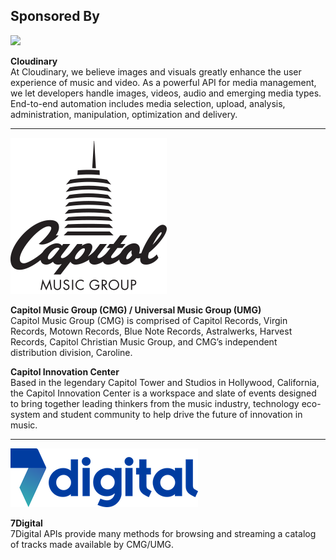 ## Sponsored By

![](https://res.cloudinary.com/cloudinary/image/upload/c_scale,w_300/v1/logo/for_white_bg/cloudinary_logo_for_white_bg.png)

**Cloudinary**  
At Cloudinary, we believe images and visuals greatly enhance the user experience of music and video. As a powerful API for media management, we let developers handle images, videos, audio and emerging media types. End-to-end automation includes media selection, upload, analysis, administration, manipulation, optimization and delivery.

---

![](/7Digital/Capitol-music-group-logo.png)

**Capitol Music Group (CMG) / Universal Music Group (UMG)**  
Capitol Music Group (CMG) is comprised of Capitol Records, Virgin Records, Motown Records, Blue Note Records, Astralwerks, Harvest Records, Capitol Christian Music Group, and CMG’s independent distribution division, Caroline.  

**Capitol Innovation Center**  
Based in the legendary Capitol Tower and Studios in Hollywood, California, the Capitol Innovation Center is a workspace and slate of events designed to bring together leading thinkers from the music industry, technology eco-system and student community to help drive the future of innovation in music.

---

![](/7Digital/7d_wordmark_colour_RGB.png)

**7Digital**  
7Digital APIs provide many methods for browsing and streaming a catalog of tracks made available by CMG/UMG.


